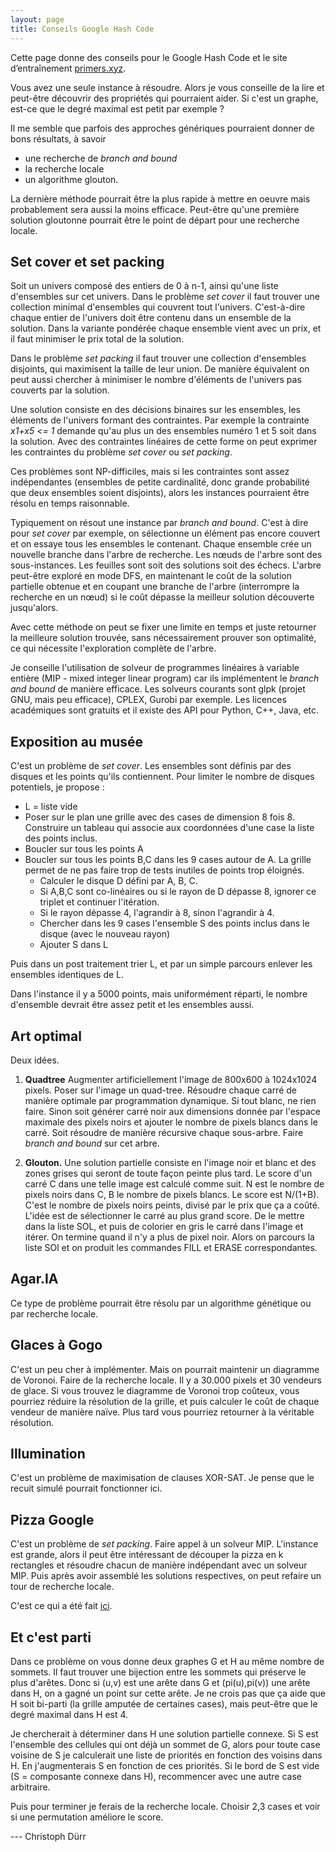 ```yaml
---
layout: page
title: Conseils Google Hash Code
---
```


Cette page donne des conseils pour le Google Hash Code et le site d’entraînement [primers.xyz](http://primers.xyz).

Vous avez une seule instance à résoudre. Alors je vous conseille de la lire et peut-être découvrir des propriétés qui pourraient aider. Si c'est un graphe, est-ce que le degré maximal est petit par exemple ?

Il me semble que parfois des approches génériques pourraient donner de bons résultats, à savoir
- une recherche de *branch and bound*
- la recherche locale
- un algorithme glouton.

La dernière méthode pourrait être la plus rapide à mettre en oeuvre mais probablement sera aussi la moins efficace.  Peut-être qu'une première solution gloutonne pourrait être le point de départ pour une recherche locale.

## Set cover et set packing

Soit un univers composé des entiers de 0 à n-1, ainsi qu'une liste d'ensembles sur cet univers.  Dans le problème *set cover* il faut trouver une collection minimal d'ensembles qui couvrent tout l'univers. C'est-à-dire chaque entier de l'univers doit être contenu dans un ensemble de la solution.  Dans la variante pondérée chaque ensemble vient avec un prix, et il faut minimiser le prix total de la solution.

Dans le problème *set packing* il faut trouver une collection d'ensembles disjoints, qui maximisent la taille de leur union.  De manière équivalent on peut aussi chercher à minimiser le nombre d'éléments de l'univers pas couverts par la solution.

Une solution consiste en des décisions binaires sur les ensembles, les éléments de l'univers formant des contraintes.  Par exemple la contrainte *x1+x5 <= 1* demande qu'au plus un des ensembles numéro 1 et 5 soit dans la solution.  Avec des contraintes linéaires de cette forme on peut exprimer les contraintes du problème *set cover* ou *set packing*.

Ces problèmes sont NP-difficiles, mais si les contraintes sont assez indépendantes (ensembles de petite cardinalité, donc grande probabilité que deux ensembles soient disjoints), alors les instances pourraient être résolu en temps raisonnable.

Typiquement on résout une instance par *branch and bound*. C'est à dire pour *set cover* par exemple, on sélectionne un élément pas encore couvert et on essaye tous les ensembles le contenant. Chaque ensemble crée un nouvelle branche dans l'arbre de recherche. Les nœuds de l'arbre sont des sous-instances. Les feuilles sont soit des solutions soit des échecs.  L'arbre peut-être exploré en mode DFS, en maintenant le coût de la solution partielle obtenue et en coupant une branche de l'arbre (interrompre la recherche en un nœud) si le coût dépasse la meilleur solution découverte jusqu'alors.

Avec cette méthode on peut se fixer une limite en temps et juste retourner la meilleure solution trouvée, sans nécessairement prouver son optimalité, ce qui nécessite l'exploration complète de l'arbre.

Je conseille l'utilisation de solveur de programmes linéaires à variable entière (MIP - mixed integer linear program) car ils implémentent le *branch and bound* de manière efficace.  Les solveurs courants sont glpk (projet GNU, mais peu efficace), CPLEX, Gurobi par exemple.  Les licences académiques sont gratuits et il existe des API pour Python, C++, Java, etc.



## Exposition au musée

C'est un problème de *set cover*.  Les ensembles sont définis par des disques et les points qu'ils contiennent.  Pour limiter le nombre de disques potentiels, je propose :

* L = liste vide
* Poser sur le plan une grille avec des cases de dimension 8 fois 8.  Construire un tableau qui associe aux coordonnées d'une case la liste des points inclus.
* Boucler sur tous les points A
* Boucler sur tous les points B,C dans les 9 cases autour de A. La grille permet de ne pas faire trop de tests inutiles de points trop éloignés.
  * Calculer le disque D défini par A, B, C.
  * Si A,B,C sont co-linéaires ou si le rayon de D dépasse 8, ignorer ce triplet et continuer l'itération.
  * Si le rayon dépasse 4, l'agrandir à 8, sinon l'agrandir à 4.
  * Chercher dans les 9 cases l'ensemble S des points inclus dans le disque (avec le nouveau rayon)
  * Ajouter S dans L

Puis dans un post traitement trier L, et par un simple parcours enlever les ensembles identiques de L.

Dans l'instance il y a 5000 points, mais uniformément réparti, le nombre d'ensemble devrait être assez petit et les ensembles aussi.

## Art optimal

Deux idées.

1. **Quadtree** Augmenter artificiellement l'image de 800x600 à 1024x1024 pixels.  Poser sur l'image un quad-tree. Résoudre chaque carré de manière optimale par programmation dynamique.  Si tout blanc, ne rien faire. Sinon soit générer carré noir aux dimensions donnée par l'espace maximale des pixels noirs et ajouter le nombre de pixels blancs dans le carré.  Soit résoudre de manière récursive chaque sous-arbre.  Faire *branch and bound* sur cet arbre.

2. **Glouton.**  Une solution partielle consiste en l'image noir et blanc et des zones grises qui seront de toute façon peinte plus tard.  Le score d'un carré  C dans une telle image est calculé comme suit.  N est le nombre de pixels noirs dans C, B le nombre de pixels blancs.  Le score est N/(1+B). C'est le nombre de pixels noirs peints, divisé par le prix que ça a coûté.  L'idée est de sélectionner le carré au plus grand score.  De le mettre dans la liste SOL, et puis de colorier en gris le carré dans l'image et itérer. On termine quand il n'y a plus de pixel noir.  Alors on parcours la liste SOl et on produit les commandes FILL et ERASE correspondantes.

## Agar.IA

Ce type de problème pourrait être résolu par un algorithme génétique ou par recherche locale.

## Glaces à Gogo

C'est un peu cher à implémenter. Mais on pourrait maintenir un diagramme de Voronoi.  Faire de la recherche locale. Il y a 30.000 pixels et 30 vendeurs de glace.  Si vous trouvez le diagramme de Voronoi trop coûteux, vous pourriez réduire la résolution de la grille, et puis calculer le coût de chaque vendeur de manière naïve.  Plus tard vous pourriez retourner à la véritable résolution.

## Illumination

C'est un problème de maximisation de clauses XOR-SAT.  Je pense que le recuit simulé pourrait fonctionner ici.

## Pizza Google

C'est un problème de *set packing*.  Faire appel à un solveur MIP.
L'instance est grande, alors il peut être intéressant de découper la pizza en k rectangles et résoudre chacun de manière indépendant avec un solveur MIP.  Puis après avoir assemblé les solutions respectives, on peut refaire un tour de recherche locale.

C'est ce qui a été fait [ici](PizzaGoogle.py).


## Et c'est parti

Dans ce problème on vous donne deux graphes G et H au même nombre de sommets. Il faut trouver une bijection entre les sommets qui préserve le plus d'arêtes.  Donc si (u,v) est une arête dans G et (pi(u),pi(v)) une arête dans H, on a gagné un point sur cette arête.   Je ne crois pas que ça aide que H soit bi-parti (la grille amputée de certaines cases), mais peut-être que le degré maximal dans H est 4.

Je chercherait à déterminer dans H une solution partielle connexe.  Si S est l'ensemble des cellules qui ont déjà un sommet de G, alors pour toute case voisine de S je calculerait une liste de priorités en fonction des voisins dans H.  En j'augmenterais S en fonction de ces priorités.  Si le bord de S est vide (S = composante connexe dans H), recommencer avec une autre case arbitraire.

Puis pour terminer je ferais de la recherche locale.  Choisir 2,3 cases et voir si une permutation améliore le score.

--- Christoph Dürr

